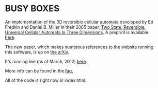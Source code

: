 BUSY BOXES
==========

An implementation of the 3D reversible cellular automata developed by Ed Fredkin and Daniel B. Miller in their 2005 paper,
<a href="http://dl.acm.org/citation.cfm?id=1062261.1062271">Two State, Reversible, Universal Cellular Automata In Three Dimensions</a>. 
A preprint is available <a href="http://arxiv.org/pdf/nlin/0501022">here</a>.

The new paper, which makes numerous references to the website running this software, is up on
<a href="http://arxiv.org/abs/1206.2060">the arXiv</a>.




It's running live (as of March, 2012) <a href="http://bbx.logqr.com/">here</a>.

More info can be found in the <a href="http://bbx.logqr.com/faq.html">faq.</a>

All of the code is right now in index.html.
